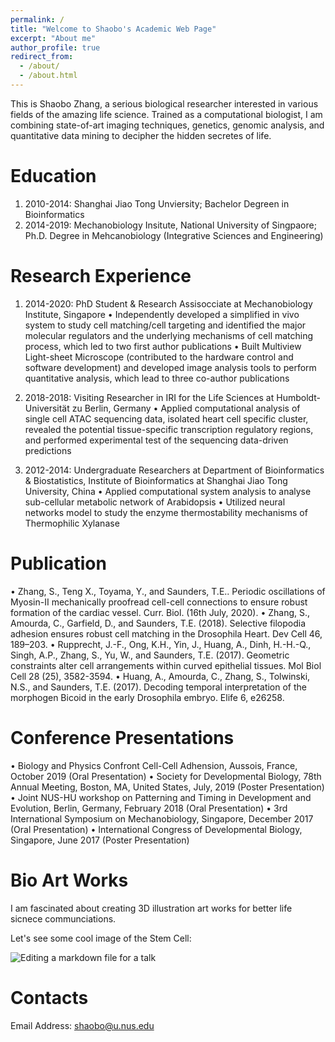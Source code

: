 ```yaml
---
permalink: /
title: "Welcome to Shaobo's Academic Web Page"
excerpt: "About me"
author_profile: true
redirect_from: 
  - /about/
  - /about.html
---
```


This is Shaobo Zhang, a serious biological researcher interested in various fields of the amazing life science. Trained as a computational biologist, I am combining state-of-art imaging techniques, genetics, genomic analysis, and quantitative data mining to decipher the hidden secretes of life.  

Education
======
1. 2010-2014: Shanghai Jiao Tong Unviersity; Bachelor Degreen in Bioinformatics
1. 2014-2019: Mechanobiology Insitute, National University of Singpaore; Ph.D. Degree in Mehcanobiology (Integrative Sciences and Engineering)

Research Experience
======
1. 2014-2020: PhD Student & Research Assisocciate at Mechanobiology Institute, Singapore 
•	Independently developed a simplified in vivo system to study cell matching/cell targeting and identified the major molecular regulators and the underlying mechanisms of cell matching process, which led to two first author publications
•	Built Multiview Light-sheet Microscope (contributed to the hardware control and software development) and developed image analysis tools to perform quantitative analysis, which lead to three co-author publications

1. 2018-2018: Visiting Researcher in IRI for the Life Sciences at Humboldt-Universität zu Berlin, Germany
•	Applied computational analysis of single cell ATAC sequencing data, isolated heart cell specific cluster, revealed the potential tissue-specific transcription regulatory regions, and performed experimental test of the sequencing data-driven predictions

1. 2012-2014: Undergraduate Researchers at Department of Bioinformatics & Biostatistics, Institute of Bioinformatics at Shanghai Jiao Tong University, China
•	Applied computational system analysis to analyse sub-cellular metabolic network of Arabidopsis
•	Utilized neural networks model to study the enzyme thermostability mechanisms of Thermophilic Xylanase

Publication
======
•	Zhang, S., Teng X., Toyama, Y., and Saunders, T.E.. Periodic oscillations of Myosin-II mechanically proofread cell-cell connections to ensure robust formation of the cardiac vessel. Curr. Biol. (16th July, 2020).
•	Zhang, S., Amourda, C., Garfield, D., and Saunders, T.E. (2018). Selective filopodia adhesion ensures robust cell matching in the Drosophila Heart. Dev Cell 46, 189–203.
•	Rupprecht, J.-F., Ong, K.H., Yin, J., Huang, A., Dinh, H.-H.-Q., Singh, A.P., Zhang, S., Yu, W., and Saunders, T.E. (2017). Geometric constraints alter cell arrangements within curved epithelial tissues. Mol Biol Cell 28 (25), 3582-3594.
•	Huang, A., Amourda, C., Zhang, S., Tolwinski, N.S., and Saunders, T.E. (2017). Decoding temporal interpretation of the morphogen Bicoid in the early Drosophila embryo. Elife 6, e26258. 

Conference Presentations
======
•	Biology and Physics Confront Cell-Cell Adhension, Aussois, France, October 2019 (Oral Presentation)
•	Society for Developmental Biology, 78th Annual Meeting, Boston, MA, United States, July, 2019 (Poster Presentation)
•	Joint NUS-HU workshop on Patterning and Timing in Development and Evolution, Berlin, Germany, February 2018 (Oral Presentation)
•	3rd International Symposium on Mechanobiology, Singapore, December 2017 (Oral Presentation)
•	International Congress of Developmental Biology, Singapore, June 2017 (Poster Presentation)

Bio Art Works
======

I am fascinated about creating 3D illustration art works for better life sicnece communciations.

Let's see some cool image of the Stem Cell:


![Editing a markdown file for a talk](/images/Stem-Cell.png)

Contacts
======
Email Address: shaobo@u.nus.edu

